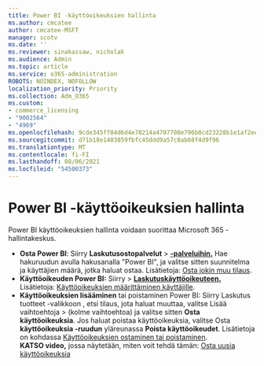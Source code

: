 ```yaml
---
title: Power BI -käyttöoikeuksien hallinta
ms.author: cmcatee
author: cmcatee-MSFT
manager: scotv
ms.date: ''
ms.reviewer: sinakassaw, nicholak
ms.audience: Admin
ms.topic: article
ms.service: o365-administration
ROBOTS: NOINDEX, NOFOLLOW
localization_priority: Priority
ms.collection: Adm_O365
ms.custom:
- commerce_licensing
- "9002564"
- "4969"
ms.openlocfilehash: 9cde345ff84d6d4e78214a4707700e796b0cd23228b1e1af2ee315ffd88b4fc6
ms.sourcegitcommit: d71b18e1403859fbfc45ddd9a57c8ab68f4d9f96
ms.translationtype: MT
ms.contentlocale: fi-FI
ms.lasthandoff: 08/06/2021
ms.locfileid: "54500373"
---
```

# <a name="power-bi-license-management"></a>Power BI -käyttöoikeuksien hallinta

Power BI käyttöoikeuksien hallinta voidaan suorittaa Microsoft 365 -hallintakeskus.

- **Osta Power BI**: Siirry **Laskutusostopalvelut** \> **[-palveluihin.](https://go.microsoft.com/fwlink/p/?linkid=868433)** Hae hakuruudun avulla hakusanalla "Power BI", ja valitse sitten suunnitelma ja käyttäjien määrä, jotka haluat ostaa. Lisätietoja: [Osta jokin muu tilaus](/microsoft-365/commerce/try-or-buy-microsoft-365#buy-a-different-subscription).
- **Käyttöoikeuden Power BI:** Siirry   >  **[Laskutuskäyttöoikeuteen.](https://go.microsoft.com/fwlink/p/?linkid=842264)** Lisätietoja: [Käyttöoikeuksien määrittäminen käyttäjille](/microsoft-365/admin/manage/assign-licenses-to-users).
- **Käyttöoikeuksien lisääminen** tai poistaminen Power BI: Siirry Laskutus tuotteet -valikkoon , etsi tilaus, jota haluat muuttaa, valitse Lisää vaihtoehtoja  >  **[](https://go.microsoft.com/fwlink/p/?linkid=842054)**(kolme vaihtoehtoa) ja valitse sitten **Osta käyttöoikeuksia**.  Jos haluat poistaa käyttöoikeuksia, valitse Osta **käyttöoikeuksia -ruudun** yläreunassa **Poista käyttöoikeudet**. Lisätietoja on kohdassa [Käyttöoikeuksien ostaminen tai poistaminen](/microsoft-365/commerce/licenses/buy-licenses).\
**KATSO video,** jossa näytetään, miten voit tehdä tämän: [Osta uusia käyttöoikeuksia](https://go.microsoft.com/fwlink/p/?linkid=2154857)